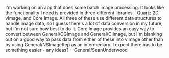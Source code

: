 

I'm working on an app that does some batch image processing.  It looks like the functionality I need is provided in three different libraries - Quartz 2D, vImage, and Core Image.  All three of these use different data structures to handle image data, so I guess there's a lot of data conversion in my future, but I'm not sure how best to do it.  Core Image provides an easy way to convert between General/CGImage and General/CIImage, but I'm blanking out on a good way to pass data from either of these into vImage other than by using General/NSImageRep as an intermediary.  I expect there has to be something easier - any ideas?  --General/SeanUnderwood